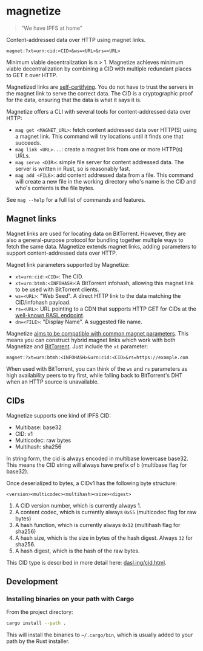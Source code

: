 # magnetize

> "We have IPFS at home"

Content-addressed data over HTTP using magnet links.

```url
magnet:?xt=urn:cid:<CID>&ws=<URL>&rs=<URL>
```

Minimum viable decentralization is n > 1. Magnetize achieves minimum viable decentralization by combining a CID with multiple redundant places to GET it over HTTP.

Magnetized links are [self-certifying](https://jaygraber.medium.com/web3-is-self-certifying-9dad77fd8d81). You do not have to trust the servers in the magnet link to serve the correct data. The CID is a cryptographic proof for the data, ensuring that the data is what it says it is.

Magnetize offers a CLI with several tools for content-addressed data over HTTP:

- `mag get <MAGNET_URL>`: fetch content addressed data over HTTP(S) using a magnet link. This command will try locations until it finds one that succeeds.
- `mag link <URL>...`: create a magnet link from one or more HTTP(s) URLs.
- `mag serve <DIR>`: simple file server for content addressed data. The server is written in Rust, so is reasonably fast.
- `mag add <FILE>`: add content addressed data from a file. This command will create a new file in the working directory who's name is the CID and who's contents is the file bytes.

See `mag --help` for a full list of commands and features.

## Magnet links

Magnet links are used for locating data on BitTorrent. However, they are also a general-purpose protocol for bundling together multiple ways to fetch the same data. Magnetize extends magnet links, adding parameters to support content-addressed data over HTTP.

Magnet link parameters supported by Magnetize:

- `xt=urn:cid:<CID>`: The CID.
- `xt=urn:btmh:<INFOHASH>`:A BitTorrent infohash, allowing this magnet link to be used with BitTorrent clients.
- `ws=<URL>`: "Web Seed". A direct HTTP link to the data matching the CID/infohash payload.
- `rs=<URL>`: URL pointing to a CDN that supports HTTP GET for CIDs at the [well-known RASL endpoint](https://dasl.ing/rasl.html).
- `dn=<FILE>`: "Display Name". A suggested file name.

Magnetize [aims to be compatible with common magnet parameters](https://wiki.theory.org/BitTorrent_Magnet-URI_Webseeding). This means you can construct hybrid magnet links which work with both Magnetize and [BitTorrent](https://blog.libtorrent.org/2020/09/bittorrent-v2/). Just include the `xt` parameter:

```url
magnet:?xt=urn:btmh:<INFOHASH>&urn:cid:<CID>&rs=https://example.com
```

When used with BitTorrent, you can think of the `ws` and `rs` parameters as high availability peers to try first, while falling back to BitTorrent's DHT when an HTTP source is unavailable.

## CIDs

Magnetize supports one kind of IPFS CID:

- Multibase: base32
- CID: v1
- Multicodec: raw bytes
- Multihash: sha256

In string form, the cid is always encoded in multibase lowercase base32. This means the CID string will always have prefix of `b` (multibase flag for base32).

Once deserialized to bytes, a CIDv1 has the following byte structure:

```
<version><multicodec><multihash><size><digest>
```

1. A CID version number, which is currently always 1.
2. A content codec, which is currently always `0x55` (multicodec flag for raw bytes)
3. A hash function, which is currently always `0x12` (multihash flag for sha256)
4. A hash size, which is the size in bytes of the hash digest. Always `32` for sha256.
5. A hash digest, which is the hash of the raw bytes.

This CID type is described in more detail here: [dasl.ing/cid.html](https://dasl.ing/cid.html).

## Development

### Installing binaries on your path with Cargo

From the project directory:

```bash
cargo install --path .
```

This will install the binaries to `~/.cargo/bin`, which is usually added to your path by the Rust installer.
